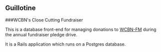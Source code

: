 ## Guillotine
###WCBN's Close Cutting Fundraiser

This is a database front-end for managing donations to 
[WCBN-FM](http://www.wcbn.org/) during the annual fundraiser 
pledge drive.

It is a Rails application which runs on a Postgres database.
